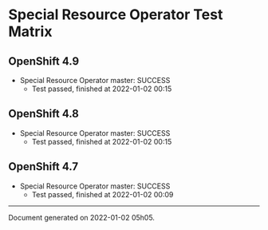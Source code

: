 
Special Resource Operator Test Matrix
=====================================

OpenShift 4.9
-------------



* Special Resource Operator master: SUCCESS
  - Test passed, finished at 2022-01-02 00:15

OpenShift 4.8
-------------



* Special Resource Operator master: SUCCESS
  - Test passed, finished at 2022-01-02 00:15

OpenShift 4.7
-------------



* Special Resource Operator master: SUCCESS
  - Test passed, finished at 2022-01-02 00:09

---
Document generated on 2022-01-02 05h05.
